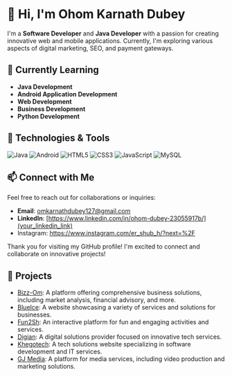 # 👋 Hi, I'm Ohom Karnath Dubey

I'm a **Software Developer** and **Java Developer** with a passion for creating innovative web and mobile applications. Currently, I'm exploring various aspects of digital marketing, SEO, and payment gateways.

## 🌱 Currently Learning
- **Java Development**
- **Android Application Development**
- **Web Development**
- **Business Development**
- **Python Development**

## 🔧 Technologies & Tools
![Java](https://img.shields.io/badge/Java-007396?style=flat&logo=java&logoColor=white)
![Android](https://img.shields.io/badge/Android-3DDC84?style=flat&logo=android&logoColor=white)
![HTML5](https://img.shields.io/badge/HTML5-E34F26?style=flat&logo=html5&logoColor=white)
![CSS3](https://img.shields.io/badge/CSS3-1572B6?style=flat&logo=css3&logoColor=white)
![JavaScript](https://img.shields.io/badge/JavaScript-F7DF1E?style=flat&logo=javascript&logoColor=black)
![MySQL](https://img.shields.io/badge/MySQL-4479A1?style=flat&logo=mysql&logoColor=white)


## 📫 Connect with Me
Feel free to reach out for collaborations or inquiries:
- **Email**: [omkarnathdubey127@gmail.com](mailto:your_email@example.com)
- **LinkedIn**: [https://www.linkedin.com/in/ohom-dubey-23055917b/](your_linkedin_link)
- Instagram: https://www.instagram.com/er_shub_h/?next=%2F

Thank you for visiting my GitHub profile! I'm excited to connect and collaborate on innovative projects! 



## 🚀 Projects
- [Bizz-Om](https://bizz-om.netlify.app/): A platform offering comprehensive business solutions, including market analysis, financial advisory, and more.
- [BlueIce](https://blueice-om.netlify.app): A website showcasing a variety of services and solutions for businesses.
- [Fun2Sh](https://fun2sh-om.netlify.app): An interactive platform for fun and engaging activities and services.
- [Digian](https://digian-om.netlify.app): A digital solutions provider focused on innovative tech services.
- [Khegotech](https://khegotech.netlify.app): A tech solutions website specializing in software development and IT services.
- [GJ Media](https://gjmedia.netlify.app): A platform for media services, including video production and marketing solutions.

